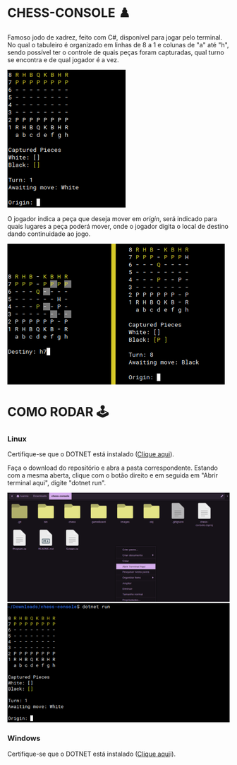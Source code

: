 # CHESS-CONSOLE :chess_pawn:
Famoso jodo de xadrez, feito com C#, disponível para jogar pelo terminal.
No qual o tabuleiro é organizado em linhas de 8 a 1 e colunas de "a" até "h", sendo possível ter o controle de quais peças foram capturadas, qual turno se encontra e de qual jogador é a vez.


![chess-console](Images/chess.png)

O jogador indica a peça que deseja mover em _origin_, será indicado para quais lugares a peça poderá mover, onde o jogador digita o local de destino dando continuidade ao jogo.

![chess-console](Images/console.png)

# COMO RODAR :joystick:
### Linux
Certifique-se que o DOTNET está instalado (<a href="https://docs.microsoft.com/pt-br/dotnet/core/install/linux-ubuntu">Clique aqui</a>).

Faça o download do repositório e abra a pasta correspondente. Estando com a mesma aberta, clique com o botão direito e em seguida em "Abrir terminal aqui", digite "dotnet run".

![linux-console](Images/linux.png)
![linux-console](Images/linux-console.png)

### Windows
Certifique-se que o DOTNET está instalado (<a href="https://docs.microsoft.com/pt-br/dotnet/core/install/windows?tabs=net50">Clique aqui</a>i).


